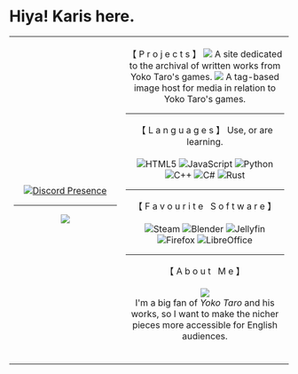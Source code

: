# Hiya! Karis here.


<table>
  
<tr>
<td align="center" width="40%">
  
[![Discord Presence](https://lanyard.cnrad.dev/api/662177495969169448?animated=true&idleMessage=I%20love%20milk)](https://discord.com/users/662177495969169448)
<hr>
<img src="https://ik.imagekit.io/closesttopurple/closesttopurpleREADME/karis_tall.png?updatedAt=1755839371204">
</td>

<td align="center" width="60%">
  
【 P r o j e c t s 】
<a href="https://closesttopurple.org/ths"><img src="https://ik.imagekit.io/closesttopurple/closesttopurpleREADME/THS.png?updatedAt=1755838313920"/></a>
A site dedicated to the archival of written works from Yoko Taro's games. 
<a href="https://k.closesttopurple.org/"><img src="https://ik.imagekit.io/closesttopurple/closesttopurpleREADME/karisbooru.png?updatedAt=1755838521529"/></a>
A tag-based image host for media in relation to Yoko Taro's games.
<hr>
  
【 L a n g u a g e s 】
Use, or are learning.
<br><br>
![HTML5](https://img.shields.io/badge/html5-%23E34F26.svg?style=for-the-badge&logo=html5&logoColor=white)
![JavaScript](https://img.shields.io/badge/javascript-%23323330.svg?style=for-the-badge&logo=javascript&logoColor=%23F7DF1E)
![Python](https://img.shields.io/badge/python-3670A0?style=for-the-badge&logo=python&logoColor=ffdd54)
![C++](https://img.shields.io/badge/c++-%2300599C.svg?style=for-the-badge&logo=c%2B%2B&logoColor=white)
![C#](https://img.shields.io/badge/c%23-%23239120.svg?style=for-the-badge&logo=csharp&logoColor=white)
![Rust](https://img.shields.io/badge/rust-%23000000.svg?style=for-the-badge&logo=rust&logoColor=white)
<hr>
  
【 F a v o u r i t e &nbsp; S o f t w a r e 】
<br><br>
![Steam](https://img.shields.io/badge/steam-%23000000.svg?style=for-the-badge&logo=steam&logoColor=white)
![Blender](https://img.shields.io/badge/blender-%23F5792A.svg?style=for-the-badge&logo=blender&logoColor=white)
![Jellyfin](https://img.shields.io/badge/jellyfin-%23000B25.svg?style=for-the-badge&logo=Jellyfin&logoColor=00A4DC)
![Firefox](https://img.shields.io/badge/Firefox-FF7139?style=for-the-badge&logo=Firefox-Browser&logoColor=white)
![LibreOffice](https://img.shields.io/badge/LibreOffice-%2318A303?style=for-the-badge&logo=LibreOffice&logoColor=white)

<hr>
  
【 A b o u t &nbsp; M e 】
<br><br>
<img  src="https://ik.imagekit.io/closesttopurple/closesttopurpleREADME/Cube.gif?updatedAt=1755841549774"/>
<br>
I'm a big fan of <i>Yoko Taro</i> and his works, so I want to make the nicher pieces more accessible for English audiences.
<br><br>
</td>
</tr>
</table>
